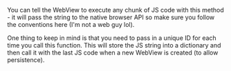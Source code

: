 You can tell the WebView to execute any chunk of JS code with this method - it will pass the string to the native browser API so make sure you follow the conventions here (I'm not a web guy lol).

One thing to keep in mind is that you need to pass in a unique ID for each time you call this function. This will store the JS string into a dictionary and then call it with the last JS code when a new WebView is created (to allow persistence).